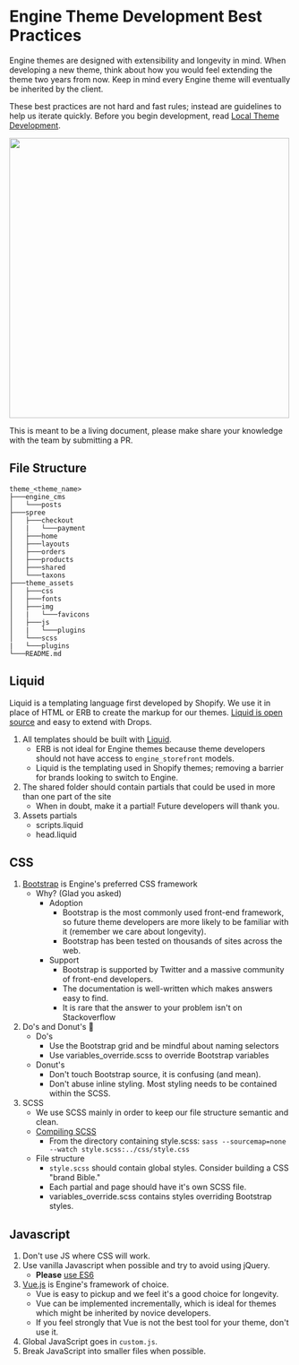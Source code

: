 # Engine Theme Development Best Practices

Engine themes are designed with extensibility and longevity in mind. When developing a new theme, think about how you would feel extending the theme two years from now. Keep in mind every Engine theme will eventually be inherited by the client.

These best practices are not hard and fast rules; instead are guidelines to help us iterate quickly. Before you begin development, read [Local Theme Development](local_theme_development.markdown).

<img src="https://toggl.com/blog/wp-content/uploads/2017/02/software-developer-life-cycle-toggl-blog-cover.jpg" width="500">

This is meant to be a living document, please make share your knowledge with the team by submitting a PR.


## File Structure

```
theme_<theme_name>
├───engine_cms
│   └───posts
├───spree
│   ├───checkout
│   |	└───payment
│   ├───home
│   ├───layouts
│   ├───orders
│   ├───products
│   ├───shared
│   └───taxons
├───theme_assets
│   ├───css
│   ├───fonts
│   ├───img
│   |	└───favicons
│   ├───js
│   |	└───plugins
│   └───scss
|	└───plugins
└───README.md
```
## Liquid

Liquid is a templating language first developed by Shopify. We use it in place of HTML or ERB to create the markup for our themes. [Liquid is open source](https://github.com/Shopify/liquid) and easy to extend with Drops.

1. All templates should be built with [Liquid](https://shopify.github.io/liquid/basics/introduction/).
	- ERB is not ideal for Engine themes because theme developers should not have access to `engine_storefront` models.
	- Liquid is the templating used in Shopify themes; removing a barrier for brands looking to switch to Engine.
2. The shared folder should contain partials that could be used in more than one part of the site
	- When in doubt, make it a partial! Future developers will thank you.
3. Assets partials 
	- scripts.liquid
	- head.liquid

## CSS

1. [Bootstrap](https://getbootstrap.com/) is Engine's preferred CSS framework
	- Why? (Glad you asked)
		- Adoption
			- Bootstrap is the most commonly used front-end framework, so future theme developers are more likely to be familiar with it (remember we care about longevity).
			- Bootstrap has been tested on thousands of sites across the web.
		- Support
			- Bootstrap is supported by Twitter and a massive community of front-end developers.
			- The documentation is well-written which makes answers easy to find.
			- It is rare that the answer to your problem isn't on Stackoverflow
2. Do's and Donut's 🍩
	- Do's
		- Use the Bootstrap grid and be mindful about naming selectors
		- Use variables_override.scss to override Bootstrap variables
	- Donut's
		- Don't touch Bootstrap source, it is confusing (and mean).
		- Don't abuse inline styling. Most styling needs to be contained within the SCSS.
3. SCSS
	- We use SCSS mainly in order to keep our file structure semantic and clean.
	- [Compiling SCSS](local_theme_development.markdown)
		- From the directory containing style.scss: `sass --sourcemap=none --watch style.scss:../css/style.css`
	- File structure
		- `style.scss` should contain global styles. Consider building a CSS "brand Bible."
		- Each partial and page should have it's own SCSS file.
		- variables_override.scss contains styles overriding Bootstrap styles.

## Javascript

1. Don't use JS where CSS will work.
2. Use vanilla Javascript when possible and try to avoid using jQuery.
	- **Please** [use ES6](https://github.com/getify/You-Dont-Know-JS/tree/master/es6%20%26%20beyond)
3. [Vue.js](https://vuejs.org/) is Engine's framework of choice.
	- Vue is easy to pickup and we feel it's a good choice for longevity.
	- Vue can be implemented incrementally, which is ideal for themes which might be inherited by novice developers.
	- If you feel strongly that Vue is not the best tool for your theme, don't use it. 
4. Global JavaScript goes in `custom.js`.
5. Break JavaScript into smaller files when possible. 

